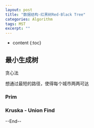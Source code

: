 ```yaml
---
layout: post
title: "数据结构-红黑树Red-Black Tree"
categories: Algorithm
tags: MST
excerpt: ""
---
```


* content
{:toc}

## 最小生成树

贪心法

想通过最短的路径，使得每个城市两两可达

### Prim

### Kruska - Union Find


--End--
